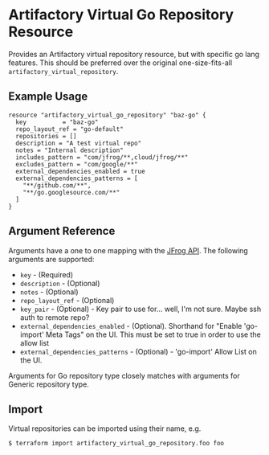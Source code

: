 # Artifactory Virtual Go Repository Resource

Provides an Artifactory virtual repository resource, but with specific go lang features. This should be preferred over the original
one-size-fits-all `artifactory_virtual_repository`.

## Example Usage

```hcl
resource "artifactory_virtual_go_repository" "baz-go" {
  key          = "baz-go"
  repo_layout_ref = "go-default"
  repositories = []
  description = "A test virtual repo"
  notes = "Internal description"
  includes_pattern = "com/jfrog/**,cloud/jfrog/**"
  excludes_pattern = "com/google/**"
  external_dependencies_enabled = true
  external_dependencies_patterns = [
    "**/github.com/**",
    "**/go.googlesource.com/**"
  ]
}
```

## Argument Reference

Arguments have a one to one mapping with the [JFrog API](https://www.jfrog.com/confluence/display/RTF/Repository+Configuration+JSON). The following arguments are supported:

* `key` - (Required)
* `description` - (Optional)
* `notes` - (Optional)
* `repo_layout_ref` - (Optional)
* `key_pair` - (Optional) - Key pair to use for... well, I'm not sure. Maybe ssh auth to remote repo?
* `external_dependencies_enabled` - (Optional). Shorthand for "Enable 'go-import' Meta Tags" on the UI. This must be set to true in order to use the allow list
* `external_dependencies_patterns` - (Optional) - 'go-import' Allow List on the UI.

Arguments for Go repository type closely matches with arguments for Generic repository type.

## Import

Virtual repositories can be imported using their name, e.g.

```
$ terraform import artifactory_virtual_go_repository.foo foo
```
